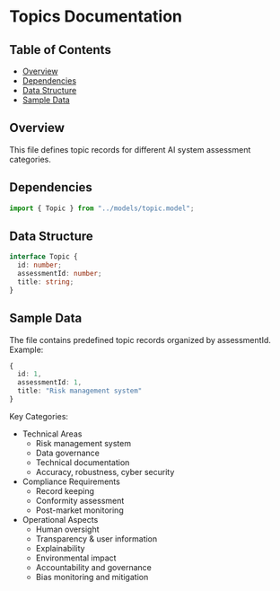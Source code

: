 # Topics Documentation

## Table of Contents

- [Overview](#overview)
- [Dependencies](#dependencies)
- [Data Structure](#data-structure)
- [Sample Data](#sample-data)

## Overview

This file defines topic records for different AI system assessment categories.

## Dependencies

```typescript
import { Topic } from "../models/topic.model";
```

## Data Structure

```typescript
interface Topic {
  id: number;
  assessmentId: number;
  title: string;
}
```

## Sample Data

The file contains predefined topic records organized by assessmentId. Example:

```typescript
{
  id: 1,
  assessmentId: 1,
  title: "Risk management system"
}
```

Key Categories:

- Technical Areas
  - Risk management system
  - Data governance
  - Technical documentation
  - Accuracy, robustness, cyber security
- Compliance Requirements
  - Record keeping
  - Conformity assessment
  - Post-market monitoring
- Operational Aspects
  - Human oversight
  - Transparency & user information
  - Explainability
  - Environmental impact
  - Accountability and governance
  - Bias monitoring and mitigation
